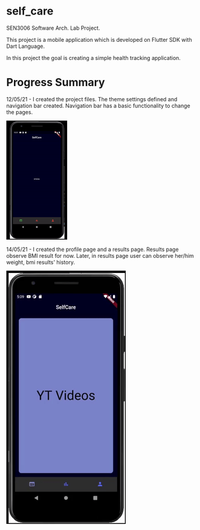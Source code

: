 # self_care

SEN3006 Software Arch. Lab Project.

This project is a mobile application which is developed on Flutter SDK with Dart Language. 

In this project the goal is creating a simple health tracking application. 


# Progress Summary

12/05/21 - I created the project files. The theme settings defined and navigation bar created. Navigation bar has a basic functionality to change the pages. 

![First Dev](https://github.com/burhanemirkeles/SEN3006project/blob/main/images%20of%20project/ezgif.com-gif-maker.gif?raw=true) 

14/05/21 - I created the profile page and a results page. Results page observe BMI result for now. Later, in results page user can observe her/him weight, bmi results' history.

![Sec Dev](https://github.com/burhanemirkeles/SEN3006project/blob/main/images%20of%20project/gif2.gif)
